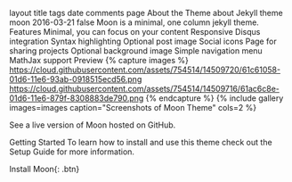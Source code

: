 layout	title	tags	date	comments
page
About the Theme
about
Jekyll
theme
moon
2016-03-21
false
Moon is a minimal, one column jekyll theme.
Features
Minimal, you can focus on your content
Responsive
Disqus integration
Syntax highlighting
Optional post image
Social icons
Page for sharing projects
Optional background image
Simple navigation menu
MathJax support
Preview
{% capture images %} https://cloud.githubusercontent.com/assets/754514/14509720/61c61058-01d6-11e6-93ab-0918515ecd56.png https://cloud.githubusercontent.com/assets/754514/14509716/61ac6c8e-01d6-11e6-879f-8308883de790.png {% endcapture %} {% include gallery images=images caption="Screenshots of Moon Theme" cols=2 %}

See a live version of Moon hosted on GitHub.

Getting Started
To learn how to install and use this theme check out the Setup Guide for more information.

Install Moon{: .btn}
